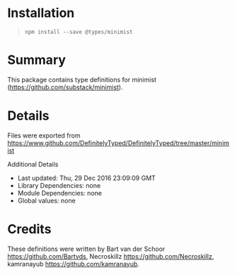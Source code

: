# Installation
> `npm install --save @types/minimist`

# Summary
This package contains type definitions for minimist (https://github.com/substack/minimist).

# Details
Files were exported from https://www.github.com/DefinitelyTyped/DefinitelyTyped/tree/master/minimist

Additional Details
 * Last updated: Thu, 29 Dec 2016 23:09:09 GMT
 * Library Dependencies: none
 * Module Dependencies: none
 * Global values: none

# Credits
These definitions were written by Bart van der Schoor <https://github.com/Bartvds>, Necroskillz <https://github.com/Necroskillz>, kamranayub <https://github.com/kamranayub>.
